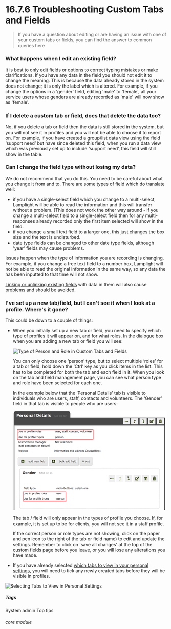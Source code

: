 # 16.7.6  <i class="fa fa-cogs"></i> Troubleshooting Custom Tabs and Fields

> If you have a question about editing or are having an issue with one of your custom tabs or fields, you can find the answer to common queries here




### What happens when I edit an existing field?  

   It is best to only edit fields or options to correct typing mistakes or make clarifications. If you have any data in the field you should not edit it to change the meaning. This is because the data already stored in the system does not change; it is only the label which is altered. For example, if you change the options in a 'gender' field, editing 'male' to 'female', all your service users whose genders are already recorded as 'male' will now show as 'female'.

### If I delete a custom tab or field, does that delete the data too?  

   No, if you delete a tab or field then the data is still stored in the system, but you will not see it in profiles and you will not be able to choose it to report on. For example, if you have created a group/list data view using the field ‘support need’ but have since deleted this field, when you run a data view which was previously set up to include ‘support need’, this field will still show in the table.
   
### Can I change the field type without losing my data?  

We do not recommend that you do this. You need to be careful about what you change it from and to.  There are some types of field which do translate well:  
      
   - if you have a single-select field which you change to a multi-select, Lamplight will be able to read the information and this will transfer without a problem. (This does not work the other way around - if you change a multi-select field to a single-select field then for any multi-responses already recorded only the first item selected will show in the field.  
   -	if you change a small text field to a larger one, this just changes the box size and the text is undisturbed.
   - date type fields can be changed to other date type fields, although 'year' fields may cause problems.


Issues happen when the type of information you are recording is changing. For example, if you change a free text field to a number box, Lamplight will not be able to read the original information in the same way, so any data the has been inputted to that time will not show.

[Linking or unlinking existing fields](/help/index/p/16.7.1) with data in them will also cause problems and should be avoided.
   
### I've set up a new tab/field, but I can't see it when I look at a profile. Where's it gone?  

   This could be down to a couple of things:
   
   - When you initially set up a new tab or field, you need to specify which type of profiles it will appear on, and for what roles. In the dialogue box when you are adding a new tab or field you will see:
   
      ![Type of Person and Role in Custom Tabs and Fields](16.7.6a.png)
      
      You can only choose one ‘person’ type, but to select multiple ‘roles’ for a tab or field, hold down the ‘Ctrl’ key as you click items in the list. This has to be completed for both the tab and each field in it. When you look on the tab and field management page, you can see what person type and role have been selected for each one.
      
      In the example below that the ‘Personal Details’ tab is visible to individuals who are users, staff, contacts and volunteers. The ‘Gender’ field in that tab is visible to people who are users:
      
      ![Type of Person and Role Showing on Tab and Field Lists](16.7.6b.png)
      
      The tab / field will only appear in the types of profile you choose. If, for example, it is set up to be for clients, you will not see it in a staff profile.
      
      If the correct person or role types are not showing, click on the paper and pen icon to the right of the tab or field name) to edit and update the settings. Remember to click on 'save all changes' at the top of the custom fields page before you leave, or you will lose any alterations you have made. 
   
   - If you have already selected [which tabs to view in your personal settings](help/index/p/16.4.2), you will need to tick any newly created tabs before they will be visible in profiles.
   
   ![Selecting Tabs to View in Personal Settings](16.7.6c.png) 
 
   
##### Tags
System admin
Top tips

###### core module



   



